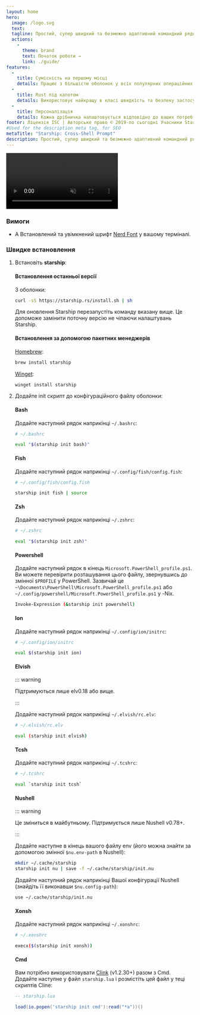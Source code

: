 ```yaml
---
layout: home
hero:
  image: /logo.svg
  text:
  tagline: Простий, супер швидкий та безмежно адаптивний командний рядок для будь-якої оболонки!
  actions:
    - 
      theme: brand
      text: Початок роботи →
      link: ./guide/
features:
  - 
    title: Сумісність на першому місці
    details: Працює з більшістю оболонок у всіх популярних операційних системах. Можна використовувати будь-де!
  - 
    title: Rust під капотом
    details: Використовує найкращу в класі швидкість та безпеку застосунків створених за допомогою Rust, що робить ваш командний рядок швидким та надійним.
  - 
    title: Персоналізація
    details: Кожна дрібничка налаштовується відповідно до ваших потреб, щоб зробити командний рядок аскетичним чи багатофункціональним, таким, яким ви б хотіли б його бачити.
footer: Ліцензія ISC | Авторське право © 2019-по сьогодні Учасники Starship
#Used for the description meta tag, for SEO
metaTitle: "Starship: Cross-Shell Prompt"
description: Простий, супер швидкий та безмежно адаптивний командний рядок для будь-якої оболонки! Показує потрібну інформацію залишаючись блискучим та мінімальним. Швидке встановлення доступне для Bash, Fish, ZSH, Ion, Tcsh, Elvish, Nu, Xonsh, Cmd і PowerShell.
---
```


<script setup>
import { onMounted } from 'vue'

onMounted(() => {
  const urlParams = new URLSearchParams(window.location.search)
  if (urlParams.has('uwu') || urlParams.has('kawaii')) {
    const img = document.querySelector('.VPHero .VPImage.image-src')
    img.classList.add('uwu')
    img.src = '/logo-uwu.png'
    img.alt = 'Kawaii Starship Logo by @sawaratsuki1004'
  }
})
</script>

<video class="demo-video" muted autoplay loop playsinline>
  <source src="/demo.webm" type="video/webm">
  <source src="/demo.mp4" type="video/mp4">
</video>

### Вимоги

- A Встановлений та увімкнений шрифт [Nerd Font](https://www.nerdfonts.com/) у вашому терміналі.

### Швидке встановлення

1. Встановіть **starship**:


   #### Встановлення останньої версії

   З оболонки:

   ```sh
   curl -sS https://starship.rs/install.sh | sh
   ```

   Для оновлення Starship перезапустіть команду вказану вище. Це допоможе замінити поточну версію не чіпаючи налаштувань Starship.


   #### Встановлення за допомогою пакетних менеджерів

   [Homebrew](https://brew.sh/):

   ```sh
   brew install starship
   ```

   [Winget](https://github.com/microsoft/winget-cli):

   ```powershell
   winget install starship
   ```

1. Додайте init скрипт до конфігураційного файлу оболонки:


   #### Bash

   Додайте наступний рядок наприкінці `~/.bashrc`:

   ```sh
   # ~/.bashrc

   eval "$(starship init bash)"
   ```


   #### Fish

   Додайте наступний рядок наприкінці `~/.config/fish/config.fish`:

   ```sh
   # ~/.config/fish/config.fish

   starship init fish | source
   ```


   #### Zsh

   Додайте наступний рядок наприкінці `~/.zshrc`:

   ```sh
   # ~/.zshrc

   eval "$(starship init zsh)"
   ```


   #### Powershell

   Додайте наступний рядок в кінець `Microsoft.PowerShell_profile.ps1`. Ви можете перевірити розташування цього файлу, звернувшись до змінної `$PROFILE` у PowerShell. Зазвичай це `~\Documents\PowerShell\Microsoft.PowerShell_profile.ps1` або `~/.config/powershell/Microsoft.PowerShell_profile.ps1` у -Nix.

   ```sh
   Invoke-Expression (&starship init powershell)
   ```


   #### Ion

   Додайте наступний рядок наприкінці `~/.config/ion/initrc`:

   ```sh
   # ~/.config/ion/initrc

   eval $(starship init ion)
   ```


   #### Elvish

   ::: warning

   Підтримуються лише elv0.18 або вище.

   :::

   Додайте наступний рядок наприкінці `~/.elvish/rc.elv`:

   ```sh
   # ~/.elvish/rc.elv

   eval (starship init elvish)
   ```


   #### Tcsh

   Додайте наступний рядок наприкінці `~/.tcshrc`:

   ```sh
   # ~/.tcshrc

   eval `starship init tcsh`
   ```


   #### Nushell

   ::: warning

   Це зміниться в майбутньому. Підтримується лише Nushell v0.78+.

   :::

   Додайте наступне в кінець вашого файлу env (його можна знайти за допомогою змінної `$nu.env-path` в Nushell):

   ```sh
   mkdir ~/.cache/starship
   starship init nu | save -f ~/.cache/starship/init.nu
   ```

   Додайте наступний рядок наприкінці Вашої конфігурації Nushell (знайдіть її виконавши `$nu.config-path`):

   ```sh
   use ~/.cache/starship/init.nu
   ```


   #### Xonsh

   Додайте наступний рядок наприкінці `~/.xonshrc`:

   ```sh
   # ~/.xonshrc

   execx($(starship init xonsh))
   ```


   #### Cmd

   Вам потрібно використовувати [Clink](https://chrisant996.github.io/clink/clink.html) (v1.2.30+) разом з Cmd. Додайте наступне у файл `starship.lua` і розмістіть цей файл у теці скриптів Cline:

   ```lua
   -- starship.lua

   load(io.popen('starship init cmd'):read("*a"))()
   ```

